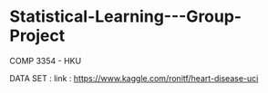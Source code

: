 # Statistical-Learning---Group-Project
 COMP 3354 - HKU

DATA SET :
link : https://www.kaggle.com/ronitf/heart-disease-uci
